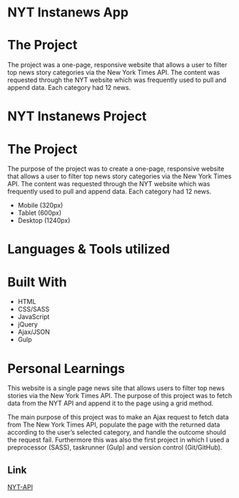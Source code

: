 # NYT Instanews App

# The Project
The project was a one-page, responsive website that allows a user to filter top news story categories via the New York Times API. The content was requested through the NYT website which was frequently used to pull and append data. Each category had 12 news.
# NYT Instanews Project


# The Project

The purpose of the project was to create a one-page, responsive website that allows a user to filter top news story categories via the New York Times API. The content was requested through the NYT website which was frequently used to pull and append data. Each category had 12 news.

* Mobile (320px)
* Tablet (600px)
* Desktop (1240px)

# Languages & Tools utilized


# Built With
* HTML
* CSS/SASS
* JavaScript
* jQuery
* Ajax/JSON
* Gulp


# Personal Learnings

This website is a single page news site that allows users to filter top news stories via the New York Times API. The purpose of this project was to fetch data from the NYT API and append it to the page using a grid method. 

The main purpose of this project was to make an Ajax request to fetch data from The New York Times API, populate the page with the returned data according to the user’s selected category, and handle the outcome should the request fail. Furthermore this was also the first project in which I used a preprocessor (SASS), taskrunner (Gulp) and  version control (Git/GitHub).

## Link
[NYT-API](https://mahmoud-khalifa19.github.io/NYT-API/)
